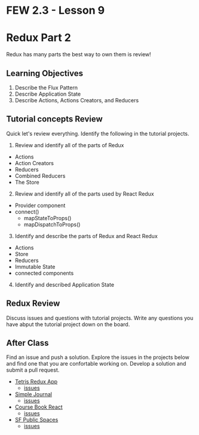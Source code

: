 # FEW 2.3 - Lesson 9

# Redux Part 2

Redux has many parts the best way to own them is review! 

## Learning Objectives

1. Describe the Flux Pattern
1. Describe Application State
1. Describe Actions, Actions Creators, and Reducers

## Tutorial concepts Review 

Quick let's review everything. Identify the following in the tutorial projects. 

1. Review and identify all of the parts of Redux
  - Actions 
  - Action Creators 
  - Reducers 
  - Combined Reducers 
  - The Store
2. Review and identify all of the parts used by React Redux
  - Provider component 
  - connect()
    - mapStateToProps()
    - mapDispatchToProps()
3. Identify and describe the parts of Redux and React Redux
  - Actions 
  - Store 
  - Reducers
  - Immutable State 
  - connected components
4. Identify and described Application State

## Redux Review 

Discuss issues and questions with tutorial projects. Write any questions you have abput the tutorial project down on the board. 

## After Class 

Find an issue and push a solution. Explore the issues in the projects below and find one that you are confortable working on. Develop a solution and submit a pull request. 

- [Tetris Redux App](https://github.com/soggybag/tetris-redux-app)
    - [issues](https://github.com/soggybag/tetris-redux-app/issues)
- [Simple Journal](https://github.com/soggybag/simple-journal)
    - [issues](https://github.com/soggybag/simple-journal/issues)
- [Course Book React](https://github.com/soggybag/course-book-react)
    - [issues](https://github.com/soggybag/course-book-react/issues)
- [SF Public Spaces](https://github.com/soggybag/sf-public-spaces)
    - [issues](https://github.com/soggybag/sf-public-spaces/issues)



